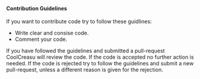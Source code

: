 #### Contribution Guidelines

If you want to contribute code try to follow these guidlines:
- Write clear and consise code.
- Comment your code.

If you have followed the guidelines and submitted a pull-request CoolCreasu will review the code.
If the code is accepted no further action is needed.
If the code is rejected try to follow the guidelines and submit a new pull-request, unless a different reason is given for the rejection.

